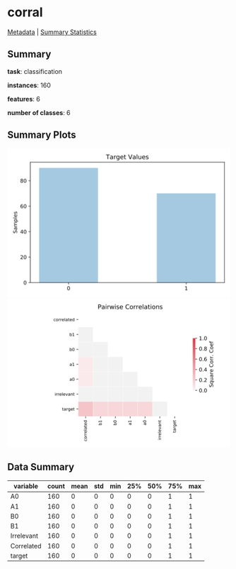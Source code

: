 # corral

[Metadata](metadata.yaml) | [Summary Statistics](summary_stats.csv)

## Summary

**task**: classification

**instances**: 160

**features**: 6

**number of classes**: 6

## Summary Plots

![Labels](label.svg)
![Corr](corr.svg)

## Data Summary

|	variable	|	count	|	mean	|	std	|	min	|	25%	|	50%	|	75%	|	max|
| --- | --- | --- | --- | --- | --- | --- | --- | --- |
|	A0	|	160	|	0	|	0	|	0	|	0	|	0	|	1	|	1
|	A1	|	160	|	0	|	0	|	0	|	0	|	0	|	1	|	1
|	B0	|	160	|	0	|	0	|	0	|	0	|	0	|	1	|	1
|	B1	|	160	|	0	|	0	|	0	|	0	|	0	|	1	|	1
|	Irrelevant	|	160	|	0	|	0	|	0	|	0	|	0	|	1	|	1
|	Correlated	|	160	|	0	|	0	|	0	|	0	|	0	|	1	|	1
|	target	|	160	|	0	|	0	|	0	|	0	|	0	|	1	|	1
